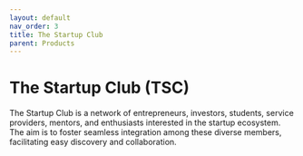 ```yaml
---
layout: default
nav_order: 3
title: The Startup Club
parent: Products
---
```



# The Startup Club (TSC)


The Startup Club is a network of entrepreneurs, investors, students, service providers, mentors, and enthusiasts interested in the startup ecosystem. The aim is to foster seamless integration among these diverse members, facilitating easy discovery and collaboration.